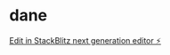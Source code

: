 # dane

[Edit in StackBlitz next generation editor ⚡️](https://stackblitz.com/~/github.com/mikjin/dane)